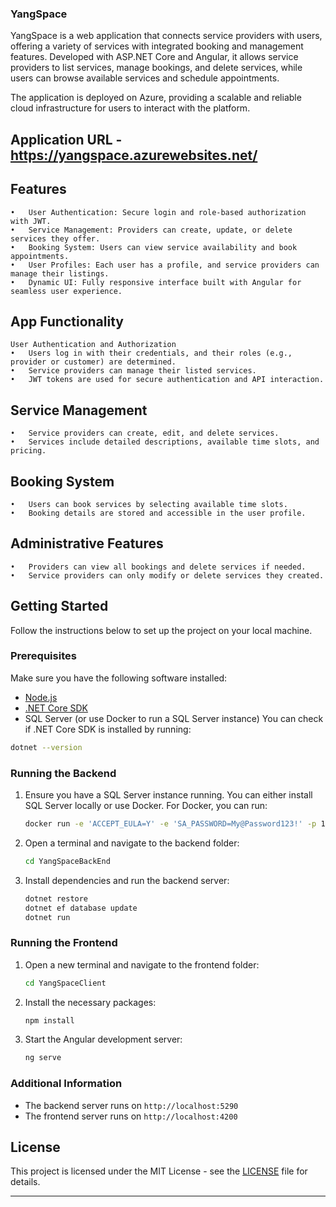 ### YangSpace

YangSpace is a web application that connects service providers with users, offering a variety of services with integrated booking and management features. Developed with ASP.NET Core and Angular, it allows service providers to list services, manage bookings, and delete services, while users can browse available services and schedule appointments.

The application is deployed on Azure, providing a scalable and reliable cloud infrastructure for users to interact with the platform.
## Application URL - https://yangspace.azurewebsites.net/
## Features
	•	User Authentication: Secure login and role-based authorization with JWT.
	•	Service Management: Providers can create, update, or delete services they offer.
	•	Booking System: Users can view service availability and book appointments.
	•	User Profiles: Each user has a profile, and service providers can manage their listings.
	•	Dynamic UI: Fully responsive interface built with Angular for seamless user experience.

## App Functionality
    User Authentication and Authorization
	•	Users log in with their credentials, and their roles (e.g., provider or customer) are determined.
	•	Service providers can manage their listed services.
	•	JWT tokens are used for secure authentication and API interaction.

## Service Management
	•	Service providers can create, edit, and delete services.
	•	Services include detailed descriptions, available time slots, and pricing.

## Booking System
	•	Users can book services by selecting available time slots.
	•	Booking details are stored and accessible in the user profile.

## Administrative Features
	•	Providers can view all bookings and delete services if needed.
	•	Service providers can only modify or delete services they created.

## Getting Started

Follow the instructions below to set up the project on your local machine.

### Prerequisites

Make sure you have the following software installed:
- [Node.js](https://nodejs.org/)
- [.NET Core SDK](https://dotnet.microsoft.com/download)
- SQL Server (or use Docker to run a SQL Server instance)
You can check if .NET Core SDK is installed by running:

```bash
dotnet --version
```

### Running the Backend
1. Ensure you have a SQL Server instance running. You can either install SQL Server locally or use Docker. For Docker, you can run:
   
   ```bash
   docker run -e 'ACCEPT_EULA=Y' -e 'SA_PASSWORD=My@Password123!' -p 1433:1433 -d mcr.microsoft.com/mssql/server:2019-latest
   ```
   
3. Open a terminal and navigate to the backend folder:

    ```bash
    cd YangSpaceBackEnd
    ```

4. Install dependencies and run the backend server:

    ```bash
    dotnet restore
    dotnet ef database update
    dotnet run
    ```

### Running the Frontend

1. Open a new terminal and navigate to the frontend folder:

    ```bash
    cd YangSpaceClient
    ```

2. Install the necessary packages:

    ```bash
    npm install
    ```

3. Start the Angular development server:

    ```bash
    ng serve
    ```

### Additional Information

- The backend server runs on `http://localhost:5290`
- The frontend server runs on `http://localhost:4200`

## License

This project is licensed under the MIT License - see the [LICENSE](LICENSE) file for details.

---
